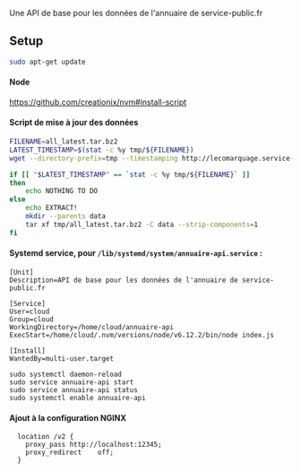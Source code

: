 
Une API de base pour les données de l'annuaire de service-public.fr


## Setup

```bash
sudo apt-get update
```


#### Node
https://github.com/creationix/nvm#install-script


#### Script de mise à jour des données
```bash
FILENAME=all_latest.tar.bz2
LATEST_TIMESTAMP=$(stat -c %y tmp/${FILENAME})
wget --directory-prefix=tmp --timestamping http://lecomarquage.service-public.fr/donnees_locales_v2/$FILENAME

if [[ "$LATEST_TIMESTAMP" == `stat -c %y tmp/${FILENAME}` ]]
then
    echo NOTHING TO DO
else
    echo EXTRACT!
    mkdir --parents data
    tar xf tmp/all_latest.tar.bz2 -C data --strip-components=1
fi
```

#### Systemd service, pour `/lib/systemd/system/annuaire-api.service` :
```
[Unit]
Description=API de base pour les données de l'annuaire de service-public.fr

[Service]
User=cloud
Group=cloud
WorkingDirectory=/home/cloud/annuaire-api
ExecStart=/home/cloud/.nvm/versions/node/v6.12.2/bin/node index.js

[Install]
WantedBy=multi-user.target
```


```
sudo systemctl daemon-reload
sudo service annuaire-api start
sudo service annuaire-api status
sudo systemctl enable annuaire-api
```

#### Ajout à la configuration NGINX
```
  location /v2 {
    proxy_pass http://localhost:12345;
    proxy_redirect    off;
  }
```


